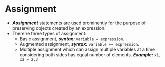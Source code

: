 # Assignment

- _**Assignment**_ statements are used prominently for the purpose of preserving objects created by an expression.
- There're three types of assignment:
    + Basic assignment, _**syntax:**_ `variable = expression`.
    + Augmented assignment, _**syntax:**_ `variable += expression`.
    + Multiple assignment which can assign multiple variables at a time considering both sides has equal number of elements. _**Example:**_ `x1, x2 = 2,3`